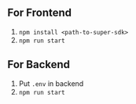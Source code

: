 ## For Frontend

1. `npm install <path-to-super-sdk>`
2. `npm run start`

## For Backend

1. Put `.env` in backend
2. `npm run start`
